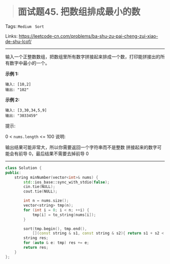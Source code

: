 > # 面试题45. 把数组排成最小的数

Tags: `Medium ` `Sort`

Links: https://leetcode-cn.com/problems/ba-shu-zu-pai-cheng-zui-xiao-de-shu-lcof/

-----

输入一个正整数数组，把数组里所有数字拼接起来排成一个数，打印能拼接出的所有数字中最小的一个。

**示例 1:**

```
输入: [10,2]
输出: "102"
```

**示例 2:**

```
输入: [3,30,34,5,9]
输出: "3033459"
```

提示:

0 < `nums.length` <= 100
说明:

输出结果可能非常大，所以你需要返回一个字符串而不是整数
拼接起来的数字可能会有前导 0，最后结果不需要去掉前导 0

------

```c++
class Solution {
public:
    string minNumber(vector<int>& nums) {
        std::ios_base::sync_with_stdio(false);
        cin.tie(NULL);
        cout.tie(NULL);

        int n = nums.size();
        vector<string> tmp(n);
        for (int i = 0; i < n; ++i) {
            tmp[i] = to_string(nums[i]);
        }

        sort(tmp.begin(), tmp.end(), 
            [](const string & s1, const string & s2){ return s1 + s2 < s2 + s1; });
        string res;
        for (auto & e: tmp) res += e;
        return res;
    }
};
```

